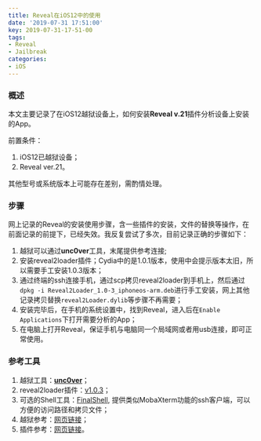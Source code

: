 ```yaml
---
title: Reveal在iOS12中的使用
date: '2019-07-31 17:51:00'
key: 2019-07-31-17-51-00
tags:
- Reveal
- Jailbreak
categories:
- iOS
---
```


### 概述
本文主要记录了在iOS12越狱设备上，如何安装**Reveal v.21**插件分析设备上安装的App。

前置条件：
1. iOS12已越狱设备；
2. Reveal ver.21。

其他型号或系统版本上可能存在差别，需酌情处理。

### 步骤
网上记录的Reveal的安装使用步骤，含一些插件的安装，文件的替换等操作，在前面记录的前提下，已经失效。我反复尝试了多次，目前记录正确的步骤如下：
1. 越狱可以通过**unc0ver**工具，末尾提供参考连接;
2. 安装reveal2loader插件；Cydia中的是1.0.1版本，使用中会提示版本太旧，所以需要手工安装1.0.3版本；
3. 通过终端的ssh连接手机，通过scp拷贝reveal2loader到手机上，然后通过`dpkg -i Reveal2Loader_1.0-3_iphoneos-arm.deb`进行手工安装，网上其他记录拷贝替换`reveal2Loader.dylib`等步骤不再需要；
4. 安装完毕后，在手机的系统设置中，找到Reveal，进入后在`Enable Applications`下打开需要分析的App；
5. 在电脑上打开Reveal，保证手机与电脑同一个局域网或者用usb连接，即可正常使用。

### 参考工具
1. 越狱工具：[**unc0ver**](https://github.com/pwn20wndstuff/Undecimus)；
2. reveal2loader插件：[v1.0.3](/assets/dl/Reveal2Loader_1.0-3_iphoneos-arm.deb)；
3. 可选的Shell工具：[FinalShell](http://www.hostbuf.com/), 提供类似MobaXterm功能的ssh客户端，可以方便的访问路径和拷贝文件；
4. 越狱参考：[网页链接](https://www.abcydia.com/read-16031.html)；
5. 插件参考：[网页链接](https://www.52pojie.cn/forum.php?mod=viewthread&tid=951380&page=1)。
